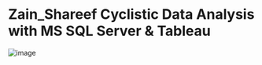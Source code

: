 # Zain_Shareef Cyclistic Data Analysis with MS SQL Server & Tableau

![image](https://github.com/zainsh1/Zain_Cyclistic/assets/131926841/63bd0e39-95d1-4bf3-b9c7-2829cad397b2)
